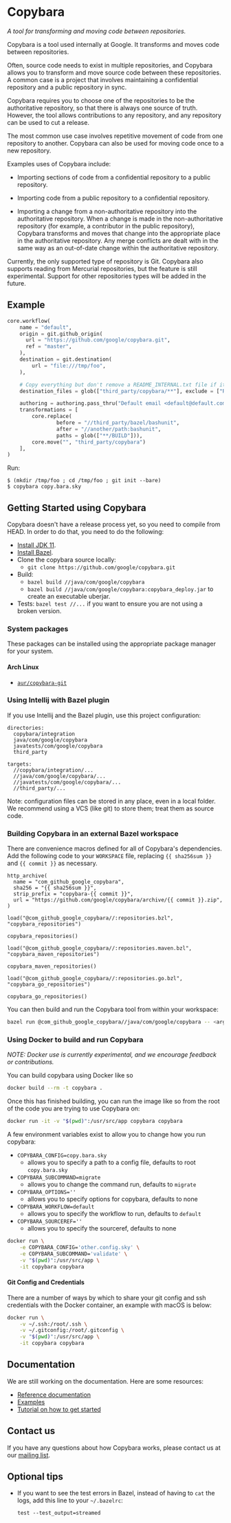 # Copybara

*A tool for transforming and moving code between repositories.*

Copybara is a tool used internally at Google. It transforms and moves code between repositories.

Often, source code needs to exist in multiple repositories, and Copybara allows you to transform
and move source code between these repositories. A common case is a project that involves
maintaining a confidential repository and a public repository in sync.

Copybara requires you to choose one of the repositories to be the authoritative repository, so that
there is always one source of truth. However, the tool allows contributions to any repository, and
any repository can be used to cut a release.

The most common use case involves repetitive movement of code from one repository to another.
Copybara can also be used for moving code once to a new repository.

Examples uses of Copybara include:

  - Importing sections of code from a confidential repository to a public repository.

  - Importing code from a public repository to a confidential repository.

  - Importing a change from a non-authoritative repository into the authoritative repository. When
    a change is made in the non-authoritative repository (for example, a contributor in the public
    repository), Copybara transforms and moves that change into the appropriate place in the
    authoritative repository. Any merge conflicts are dealt with in the same way as an out-of-date
    change within the authoritative repository.

Currently, the only supported type of repository is Git. Copybara also supports
reading from Mercurial repositories, but the feature is still experimental.
Support for other repositories types will be added in the future.

## Example

```python
core.workflow(
    name = "default",
    origin = git.github_origin(
      url = "https://github.com/google/copybara.git",
      ref = "master",
    ),
    destination = git.destination(
        url = "file:///tmp/foo",
    ),

    # Copy everything but don't remove a README_INTERNAL.txt file if it exists.
    destination_files = glob(["third_party/copybara/**"], exclude = ["README_INTERNAL.txt"]),

    authoring = authoring.pass_thru("Default email <default@default.com>"),
    transformations = [
        core.replace(
                before = "//third_party/bazel/bashunit",
                after = "//another/path:bashunit",
                paths = glob(["**/BUILD"])),
        core.move("", "third_party/copybara")
    ],
)
```

Run:

```shell
$ (mkdir /tmp/foo ; cd /tmp/foo ; git init --bare)
$ copybara copy.bara.sky
```

## Getting Started using Copybara

Copybara doesn't have a release process yet, so you need to compile from HEAD.
In order to do that, you need to do the following:

  * [Install JDK 11](https://www.oracle.com/java/technologies/downloads/#java11).
  * [Install Bazel](https://bazel.build/install).
  * Clone the copybara source locally:
      * `git clone https://github.com/google/copybara.git`
  * Build:
      * `bazel build //java/com/google/copybara`
      * `bazel build //java/com/google/copybara:copybara_deploy.jar` to create an executable uberjar.
  * Tests: `bazel test //...` if you want to ensure you are not using a broken version.

### System packages

These packages can be installed using the appropriate package manager for your
system.

#### Arch Linux

  * [`aur/copybara-git`][install/archlinux/aur-git]

[install/archlinux/aur-git]: https://aur.archlinux.org/packages/copybara-git "Copybara on the AUR"

### Using Intellij with Bazel plugin

If you use Intellij and the Bazel plugin, use this project configuration:

```
directories:
  copybara/integration
  java/com/google/copybara
  javatests/com/google/copybara
  third_party

targets:
  //copybara/integration/...
  //java/com/google/copybara/...
  //javatests/com/google/copybara/...
  //third_party/...
```

Note: configuration files can be stored in any place, even in a local folder.
We recommend using a VCS (like git) to store them; treat them as source code.

### Building Copybara in an external Bazel workspace

There are convenience macros defined for all of Copybara's dependencies. Add the
following code to your `WORKSPACE` file, replacing `{{ sha256sum }}` and
`{{ commit }}` as necessary.

```bzl
http_archive(
  name = "com_github_google_copybara",
  sha256 = "{{ sha256sum }}",
  strip_prefix = "copybara-{{ commit }}",
  url = "https://github.com/google/copybara/archive/{{ commit }}.zip",
)

load("@com_github_google_copybara//:repositories.bzl", "copybara_repositories")

copybara_repositories()

load("@com_github_google_copybara//:repositories.maven.bzl", "copybara_maven_repositories")

copybara_maven_repositories()

load("@com_github_google_copybara//:repositories.go.bzl", "copybara_go_repositories")

copybara_go_repositories()
```

You can then build and run the Copybara tool from within your workspace:

```sh
bazel run @com_github_google_copybara//java/com/google/copybara -- <args...>
```

### Using Docker to build and run Copybara

*NOTE: Docker use is currently experimental, and we encourage feedback or contributions.*

You can build copybara using Docker like so

```sh
docker build --rm -t copybara .
```

Once this has finished building, you can run the image like so from the root of
the code you are trying to use Copybara on:

```sh
docker run -it -v "$(pwd)":/usr/src/app copybara copybara
```

A few environment variables exist to allow you to change how you run copybara:
* `COPYBARA_CONFIG=copy.bara.sky`
  * allows you to specify a path to a config file, defaults to root `copy.bara.sky`
* `COPYBARA_SUBCOMMAND=migrate`
  * allows you to change the command run, defaults to `migrate`
* `COPYBARA_OPTIONS=''`
  * allows you to specify options for copybara, defaults to none
* `COPYBARA_WORKFLOW=default`
  * allows you to specify the workflow to run, defaults to `default`
* `COPYBARA_SOURCEREF=''`
  * allows you to specify the sourceref, defaults to none

```sh
docker run \
    -e COPYBARA_CONFIG='other.config.sky' \
    -e COPYBARA_SUBCOMMAND='validate' \
    -v "$(pwd)":/usr/src/app \
    -it copybara copybara
```

#### Git Config and Credentials

There are a number of ways by which to share your git config and ssh credentials
with the Docker container, an example with macOS is below:

```sh
docker run \
    -v ~/.ssh:/root/.ssh \
    -v ~/.gitconfig:/root/.gitconfig \
    -v "$(pwd)":/usr/src/app \
    -it copybara copybara
```

## Documentation

We are still working on the documentation. Here are some resources:

  * [Reference documentation](docs/reference.md)
  * [Examples](docs/examples.md)
  * [Tutorial on how to get started](https://kubesimplify.com/moving-code-between-git-repositories-with-copybara)

## Contact us

If you have any questions about how Copybara works, please contact us at our
[mailing list](https://groups.google.com/forum/#!forum/copybara-discuss).

## Optional tips

* If you want to see the test errors in Bazel, instead of having to `cat` the
  logs, add this line to your `~/.bazelrc`:

  ```
  test --test_output=streamed
  ```
